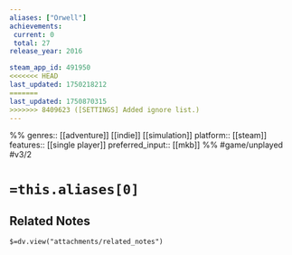 ```yaml
---
aliases: ["Orwell"]
achievements:
 current: 0
 total: 27
release_year: 2016

steam_app_id: 491950
<<<<<<< HEAD
last_updated: 1750218212
=======
last_updated: 1750870315
>>>>>>> 8409623 ([SETTINGS] Added ignore list.)
---
```

%%
genres:: [[adventure]] [[indie]] [[simulation]]
platform:: [[steam]]
features:: [[single player]]
preferred_input:: [[mkb]]
%%
#game/unplayed
#v3/2

# `=this.aliases[0]`
## Related Notes
`$=dv.view("attachments/related_notes")`